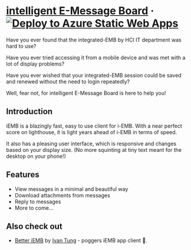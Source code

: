 # [intelligent E-Message Board](https://iemb.dabby.studio) · [![Deploy to Azure Static Web Apps](https://github.com/dabby9734/intelligent-EMB/actions/workflows/build_and_deploy_to_production.yml/badge.svg)](https://github.com/dabby9734/intelligent-EMB/actions/workflows/build_and_deploy_to_production.yml)

Have you ever found that the integrated-EMB by HCI IT department was hard to use?

Have you ever tried accessing it from a mobile device and was met with a lot of display problems?

Have you ever wished that your integrated-EMB session could be saved and renewed without the need to login repeatedly?

Well, fear not, for intelligent E-Message Board is here to help you!

## Introduction

iEMB is a blazingly fast, easy to use client for i-EMB. With a near perfect score on lighthouse, it is light years ahead of i-EMB in terms of speed.

It also has a pleasing user interface, which is responsive and changes based on your display size. (No more squinting at tiny text meant for the desktop on your phone!)

## Features

- View messages in a minimal and beautiful way
- Download attachments from messages
- Reply to messages
- More to come...

## Also check out

- [Better iEMB](https://betteriemb.skytect.one/) by [Ivan Tung](https://skytect.one/) - poggers iEMB app client 🤠.
